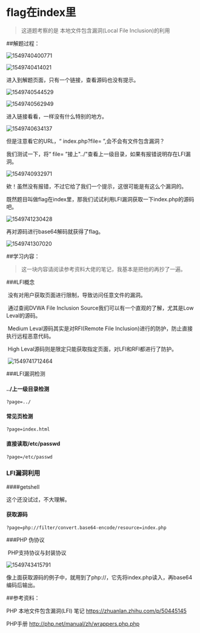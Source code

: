 # flag在index里

> 这道题考察的是 本地文件包含漏洞(Local File Inclusion)的利用

##解题过程：

![1549740400771](C:\Users\79825\AppData\Roaming\Typora\typora-user-images\1549740400771.png)

![1549740414021](C:\Users\79825\AppData\Roaming\Typora\typora-user-images\1549740414021.png)

进入到解题页面，只有一个链接，查看源码也没有提示。



![1549740544529](C:\Users\79825\AppData\Roaming\Typora\typora-user-images\1549740544529.png)

![1549740562949](C:\Users\79825\AppData\Roaming\Typora\typora-user-images\1549740562949.png)

进入链接看看，一样没有什么特别的地方。

![1549740634137](C:\Users\79825\AppData\Roaming\Typora\typora-user-images\1549740634137.png)



但是注意看它的URL，“ index.php?file= ”,会不会有文件包含漏洞？

我们测试一下，将“ file= ”接上"../"查看上一级目录，如果有报错说明存在LFI漏洞。

![1549740932971](C:\Users\79825\AppData\Roaming\Typora\typora-user-images\1549740932971.png)

欸！虽然没有报错，不过它给了我们一个提示，这很可能是有这么个漏洞的。

既然题目叫做flag在index里，那我们试试利用LFI漏洞获取一下index.php的源码吧。

![1549741230428](C:\Users\79825\AppData\Roaming\Typora\typora-user-images\1549741230428.png)

再对源码进行base64解码就获得了flag。

![1549741307020](C:\Users\79825\AppData\Roaming\Typora\typora-user-images\1549741307020.png)



##学习内容：

> 这一块内容请阅读参考资料大佬的笔记，我基本是把他的再抄了一遍。



###LFI概念

​	没有对用户获取页面进行限制，导致访问任意文件的漏洞。

​	通过查阅DVWA File Inclusion Source我们可以有一个直观的了解，尤其是Low Leval的源码。

​	Medium Leval源码其实是对RFI(Remote File Inclusion)进行的防护，防止直接执行远程恶意代码。

​	High Leval源码则是限定只能获取指定页面，对LFI和RFI都进行了防护。

​	![1549741712464](C:\Users\79825\AppData\Roaming\Typora\typora-user-images\1549741712464.png)



###LFI漏洞检测

#### ../上一级目录检测

```
?page=../
```

#### 常见页检测

```
?page=index.html
```

#### 直接读取/etc/passwd

```
?page=/etc/passwd
```



### LFI漏洞利用

####getshell

这个还没试过，不大理解。

#### 获取源码

```
?page=php://filter/convert.base64-encode/resource=index.php
```



###PHP 伪协议 

​	PHP支持协议与封装协议

![1549743415791](C:\Users\79825\AppData\Roaming\Typora\typora-user-images\1549743415791.png)

​	像上面获取源码的例子中，就用到了php://，它先将index.php读入，再base64编码后输出。



##参考资料：

PHP 本地文件包含漏洞(LFI) 笔记 https://zhuanlan.zhihu.com/p/50445145

PHP手册 http://php.net/manual/zh/wrappers.php.php



